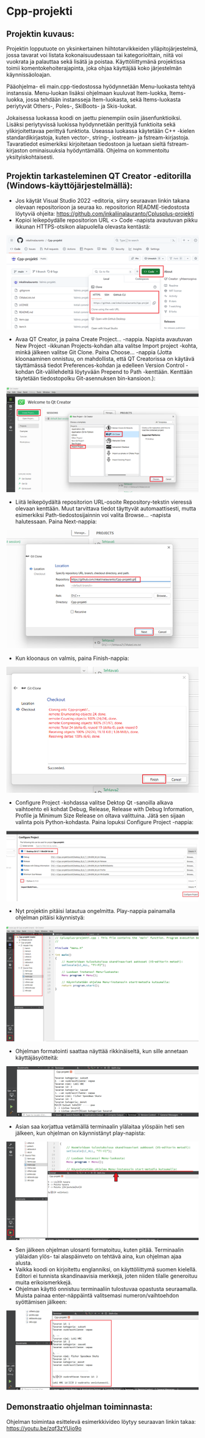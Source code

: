 # Cpp-projekti

## Projektin kuvaus:
Projektin lopputuote on yksinkertainen hiihtotarvikkeiden ylläpitojärjestelmä, jossa tavarat voi listata kokonaisuudessaan tai kategorioittain, niitä voi vuokrata ja palauttaa sekä lisätä ja poistaa. Käyttöliittymänä projektissa toimii komentokehoiterajapinta, joka ohjaa käyttäjää koko järjestelmän käynnissäoloajan.

Pääohjelma- eli main.cpp-tiedostossa hyödynnetään Menu-luokasta tehtyä instanssia. Menu-luokan lisäksi ohjelmaan kuuluvat Item-luokka, Items-luokka, jossa tehdään instansseja Item-luokasta, sekä Items-luokasta periytyvät Others-, Poles-, SkiBoots- ja Skis-luokat.

Jokaisessa luokassa koodi on jaettu pienempiin osiin jäsenfunktioiksi. Lisäksi periytyvissä luokissa hyödynnetään perittyjä funktioita sekä ylikirjoitettavaa perittyä funktiota. Useassa luokassa käytetään C++ -kielen standardikirjastoja, kuten vector-, string-, iostream- ja fstream-kirjastoja. Tavaratiedot esimerkiksi kirjoitetaan tiedostoon ja luetaan sieltä fstream-kirjaston ominaisuuksia hyödyntämällä. Ohjelma on kommentoitu yksityiskohtaisesti.

## Projektin tarkasteleminen QT Creator -editorilla (Windows-käyttöjärjestelmällä):
- Jos käytät Visual Studio 2022 -editoria, siirry seuraavan linkin takana olevaan repositorioon ja seuraa ko. repositorion README-tiedostosta löytyviä ohjeita: https://github.com/inkaliinalauranto/Cplusplus-projekti
- Kopioi leikepöydälle repositorion URL <> Code -napista avautuvan pikku ikkunan HTTPS-otsikon alapuolella olevasta kentästä:

![alt text](ohjekuva-1.png)

- Avaa QT Creator, ja paina Create Project... -nappia. Napista avautuvan New Project -ikkunan Projects-kohdan alta valitse Import project -kohta, minkä jälkeen valitse Git Clone. Paina Choose... -nappia (Jotta kloonaaminen onnistuu, on mahdollista, että QT Creatorissa on käytävä täyttämässä tiedot Preferences-kohdan ja edelleen Version Control -kohdan Git-välilehdeltä löytyvään Prepend to Path -kenttään. Kenttään täytetään tiedostopolku Git-asennuksen bin-kansioon.):

![alt text](ohjekuva-2.png)

- Liitä leikepöydältä repositorion URL-osoite Repository-tekstin vieressä olevaan kenttään. Muut tarvittava tiedot täyttyvät automaattisesti, mutta esimerkiksi Path-tiedostosijainnin voi valita Browse... -napista halutessaan. Paina Next-nappia:

![alt text](ohjekuva-3.png)

- Kun kloonaus on valmis, paina Finish-nappia:

![alt text](ohjekuva-4.png)

- Configure Project -kohdassa valitse Dektop Qt -sanoilla alkava vaihtoehto eli kohdat Debug, Release, Release with Debug Information, Profile ja Minimum Size Release on oltava valittuina. Jätä sen sijaan valinta pois Python-kohdasta. Paina lopuksi Configure Project -nappia:

![alt text](ohjekuva-5.png)

- Nyt projektin pitäisi latautua ongelmitta. Play-nappia painamalla ohjelman pitäisi käynnistyä:

![alt text](ohjekuva-6.png)

- Ohjelman formatointi saattaa näyttää rikkinäiseltä, kun sille annetaan käyttäjäsyötteitä:

![alt text](ohjekuva-7.png)

- Asian saa korjattua vetämällä terminaalin ylälaitaa ylöspäin heti sen jälkeen, kun ohjelman on käynnistänyt play-napista:

![alt text](ohjekuva-8.png)

- Sen jälkeen ohjelman ulosanti formatoituu, kuten pitää. Terminaalin ylälaidan ylös- tai alaspäinveto on tehtävä aina, kun ohjelman ajaa alusta. 
- Vaikka koodi on kirjoitettu englanniksi, on käyttöliittymä suomen kielellä. Editori ei tunnista skandinaavisia merkkejä, joten niiden tilalle generoituu muita erikoismerkkejä.
- Ohjelman käyttö onnistuu terminaaliin tulostuvaa opastusta seuraamalla. Muista painaa enter-näppäintä valitsemasi numeron/vaihtoehdon syöttämisen jälkeen:

![alt text](ohjekuva-9.png)

## Demonstraatio ohjelman toiminnasta:

Ohjelman toimintaa esittelevä esimerkkivideo löytyy seuraavan linkin takaa: https://youtu.be/zqf3zYUio9o
